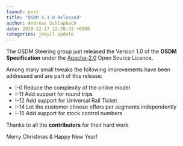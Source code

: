 ```yaml
---
layout: post
title: "OSDM V.1.0 Released"
author: Andreas Schlapbach
date: 2020-12-17 12:20:33 +0100
categories: jekyll update
---
```

The OSDM Steering group just released the Version 1.0 of the **OSDM Specification**
under the [Apache-2.0](https://www.apache.org/licenses/LICENSE-2.0.html) Open Source Licence.

Among many small tweaks the following improvements have been addressed
and are part of this release:

- I-0 Reduce the complexity of the online model
- I-11 Add support for round trips
- I-12 Add support for Universal Rail Ticket
- I-14 Let the customer choose offers per segments independently
- I-15 Add support for stock control numbers

Thanks to all the **contributors** for their hard work.

Merry Christmas & Happy New Year!
